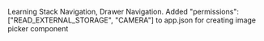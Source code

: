 Learning Stack Navigation, Drawer Navigation.
Added "permissions": ["READ_EXTERNAL_STORAGE", "CAMERA"] to app.json for creating image picker component